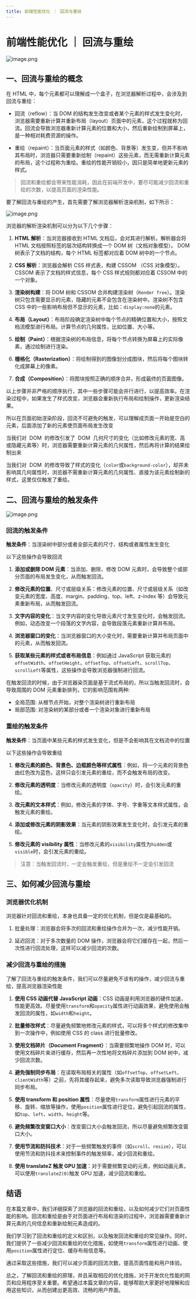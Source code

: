 ```yaml
---
title: 前端性能优化 ｜ 回流与重绘
---
```


# 前端性能优化 ｜ 回流与重绘

![image.png](https://p3-juejin.byteimg.com/tos-cn-i-k3u1fbpfcp/ac7bbf7034584301bcb33a66b00ea493~tplv-k3u1fbpfcp-jj-mark:0:0:0:0:q75.image#?w=751&h=309&s=49212&e=png&b=f4f3dd)

## 一、回流与重绘的概念

在 HTML 中，每个元素都可以理解成一个盒子，在浏览器解析过程中，会涉及到回流与重绘：

- 回流（reflow）：当 DOM 的结构发生改变或者某个元素的样式发生变化时，浏览器需要重新计算并重新布局（layout）页面中的元素，这个过程就称为回流。回流会导致浏览器重新计算元素的位置和大小，然后重新绘制到屏幕上，是一种相对耗费资源的操作。

- 重绘（repaint）：当页面元素的样式（如颜色、背景等）发生变，但并不影响其布局时，浏览器只需要重新绘制（repaint）这些元素，而无需重新计算元素的布局，这个过程称为重绘。重绘的性能开销较小，因只是简单地更新元素的样式。

> 回流和重绘都会带来性能消耗，因此在前端开发中，要尽可能减少回流和重绘的次数，以提高页面的渲染性能。

要了解回流与重绘的产生，首先需要了解浏览器解析渲染机制，如下所示：

![image.png](https://p6-juejin.byteimg.com/tos-cn-i-k3u1fbpfcp/3bc2edb0ff2f4d6cb00b636ab7c9c1b4~tplv-k3u1fbpfcp-watermark.image?)

浏览器的解析渲染机制可以分为以下几个步骤：

1. **HTML 解析**：当浏览器接收到 HTML 文档后，会对其进行解析。解析器会将 HTML 文档按照标签的层次结构转换成一个 DOM 树（文档对象模型）。 DOM 树表示了文档的结构，每个 HTML 标签都对应着 DOM 树中的一个节点。

2. **CSS 解析**：浏览器会解析 CSS 样式表，构建 CSSOM （CSS 对象模型）。 CSSOM 表示了文档的样式信息，每个 CSS 样式规则都对应着 CSSOM 中的一个对象。

3. **渲染树构建**：将 DOM 树和 CSSOM 合并构建渲染树（`Render Tree`）。渲染树只包含需要显示的元素，隐藏的元素不会包含在渲染树中。渲染树不包含 CSS 中的一些影响布局但不显示的元素，比如：`display:none`的元素。

4. **布局（Layout）**：布局阶段确定渲染树中每个节点的精确位置和大小，按照文档流模型进行布局。计算节点的几何属性，比如位置、大小等。

5. **绘制（Paint）**：根据渲染树的布局信息，将每个节点转换为屏幕上的实际像素，通过绘制进行渲染。

6. **栅格化（Rasterization）**：将绘制得到的图像划分成图块，然后将每个图块转化成屏幕上的像素。

7. **合成（Composition）**：将图块按照正确的顺序合并，形成最终的页面图像。

以上步骤并非严格的顺序执行，其中一些步骤可能会并行进行，以提高效率。在渲染过程中，如果发生了样式改变，浏览器会重新执行布局和绘制操作，更新渲染结果。

所以在页面初始渲染阶段，回流不可避免的触发，可以理解成页面一开始是空白的元素，后面添加了新的元素使页面布局发生改变

当我们对  DOM  的修改引发了  DOM  几何尺寸的变化（比如修改元素的宽、高或隐藏元素等）时，浏览器需要重新计算元素的几何属性，然后再将计算的结果绘制出来

当我们对  DOM  的修改导致了样式的变化（`color`或`background-color`），却并未影响其几何属性时，浏览器不需重新计算元素的几何属性、直接为该元素绘制新的样式，这里仅仅触发了重绘。

## 二、回流与重绘的触发条件

![image.png](https://p3-juejin.byteimg.com/tos-cn-i-k3u1fbpfcp/84386fbbaf8a49459cebf3fd5b74bfb1~tplv-k3u1fbpfcp-watermark.image?)

### 回流的触发条件

**触发条件**：当渲染树中部分或者全部元素的尺寸、结构或者属性发生变化

以下这些操作会导致回流

1. **添加或删除 DOM 元素**：当添加、删除、修改 DOM 元素时，会导致整个或部分页面的布局发生变化，从而触发回流。

2. **修改元素的位置**、尺寸或层级关系：修改元素的位置、尺寸或层级关系（如改变元素的宽度、高度、margin、padding、top、left、z-index 等）会导致元素重新布局，从而触发回流。

3. **文字内容的变化**：当文字内容的变化导致元素尺寸发生变化时，会触发回流。例如，动态改变一个段落的文字内容，会导致段落元素重新计算并布局。

4. **浏览器窗口的变化**：当浏览器窗口的大小变化时，需要重新计算并布局页面中的元素，从而触发回流。

5. **获取某些元素的样式或者布局信息**：例如通过 JavaScript 获取元素的`offsetWidth`、`offsetHeight`、`offsetTop`、`offsetLeft`、`scrollTop`、`scrollLeft`等属性，这些操作会导致浏览器强制进行回流。

在触发回流的时候，由于浏览器染页面是基于流式布局的，所以当触发回流时，会导致周围的 DOM 元素重新排列，它的影响范围有两种:

- 全局范围: 从根节点开始，对整个渲染树进行重新布局
- 局部范围: 对渲染树的某部分或者一个渲染对象进行重新布局

### 重绘的触发条件

**触发条件**：当页面中某些元素的样式发生变化，但是不会影响其在文档流中的位置

以下这些操作会导致重绘

1. **修改元素的颜色、背景色、边框颜色等样式属性**：例如，将一个元素的背景色由红色改为蓝色，这样只会引发元素的重绘，而不会触发布局的改变。

2. **修改元素的透明度**：当修改元素的透明度（`opacity`）时，会引发元素的重绘。

3. **改元素的文本样式**：例如，修改元素的字体、字号、字重等文本样式属性，会触发元素的重绘。

4. **添加或修改元素的阴影效果**：当元素的阴影效果发生变化时，会引发元素的重绘。

5. **修改元素的 visibility 属性**：当修改元素的`visibility`属性为`hidden`或`visible`时，会引发元素的重绘。

> 注意：当触发回流时，一定会触发重绘，但是重绘不一定会引发回流

## 三、如何减少回流与重绘

### 浏览器优化机制

浏览器针对回流和重绘，本身也具备一定的优化机制，但是仅是最基础的。

1. 批量处理：浏览器会将多次的回流和重绘操作合并为一次，减少性能开销。

2. 延迟回流：对于多次数量的 DOM 操作，浏览器会将它们缓存在一起，然后一次性进行回流处理，这样可以减少回流的次数。

### 减少回流与重绘的措施

了解了回流与重绘的触发条件，我们可以尽量避免不该有的操作，减少回流与重绘，提高浏览器渲染性能

1. **使用 CSS 动画代替 JavaScript 动画**：CSS 动画是利用浏览器的硬件加速，性能更高效。尽量使用`transform`和`opacity`属性进行动画效果，避免使用会触发回流的属性，如`width`和`height`。

2. **批量修改样式**：尽量避免频繁地修改元素的样式，可以将多个样式的修改集中到一次操作中，例如使用 CSS 的 class 进行批量修改。

3. **使用文档碎片（Document Fragment）**：当需要频繁地操作 DOM 时，可以使用文档碎片来进行缓存，然后再一次性地将文档碎片添加到 DOM 树中，减少回流次数。

4. **避免强制同步布局**：在读取布局相关的属性（如`offsetTop`、`offsetLeft`、`clientWidth`等）之前，先将其缓存起来，避免多次读取导致浏览器强制进行同步布局。

5. **使用 transform 和 position 属性**：尽量使用`transform`属性进行元素的平移、旋转、缩放等操作，使用`position`属性进行定位，避免引起回流的属性，如`top`、`left`、`width`、`height`等。

6. **避免频繁改变窗口大小**：改变窗口大小会触发回流，所以尽量避免频繁改变窗口大小。

7. **使用节流和防抖技术**：对于一些频繁触发的事件（如`scroll`、`resize`），可以使用节流和防抖技术来控制事件的触发频率，减少回流和重绘。

8. **使用 translateZ 触发 GPU 加速**：对于需要频繁变动的元素，例如动画元素，可以使用`translateZ(0)`触发 GPU 加速，减少回流和重绘。

## 结语

在本篇文章中，我们详细探索了浏览器的回流和重绘，以及如何减少它们对页面性能的影响。回流和重绘是由于对页面进行布局和渲染的过程中，浏览器需要重新计算元素的几何信息和重新绘制元素造成的。

我们学习到了回流和重绘的定义和区别，以及触发回流和重绘的常见操作。同时，我们提供了一些减少回流和重绘的优化措施，如使用`transform`属性进行动画、使用`position`属性进行定位、缓存布局信息等。

通过采取这些措施，我们可以减少页面的回流次数，提高页面性能和用户体验。

总之，了解回流和重绘的原理，并且采取相应的优化措施，对于开发优化性能的网页和应用程序至关重要。希望通过本篇文章的内容，能够帮助大家更好地理解和应用这些知识，从而创建出更高效、流畅的用户界面。

<ArticleFooter :link="['juejin::https://juejin.cn/post/7270864903015514146', 'weixin::https://mp.weixin.qq.com/s/BfC4jY1ll6sk6fFZvLz-rg']" />
